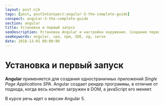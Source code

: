 ```yaml
---
layout: post.njk
tags: [post, postInConspect:angular-5-the-complete-guide]
conspect: angular-5-the-complete-guide
section: angular
title: Установка и первый запуск
seoDescription: Установка Angular и настройка окружения. Создание первого приложения на Angular.
seoKeywords: angular, spa, npm, IDE, ng, serve
date: 2018-13-01 00:00:00
---
```

# Установка и первый запуск

**Angular** применяется для создания одностраничных приложений *Single Page Applications SPA*.
Angular создает рендер программы, в отличие от подхода, когда весь контент загружен в DOM, а javaScript его меняет.

В курсе речь идет о версии Angular 5.